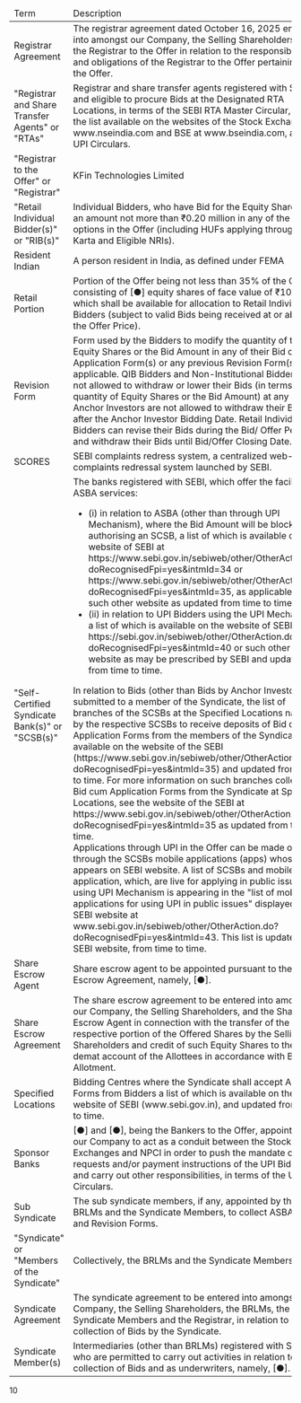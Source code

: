 <table><thead><tr><td>Term</td><td>Description</td></tr></thead><tbody><tr><td>Registrar Agreement</td><td>The registrar agreement dated October 16, 2025 entered into amongst our Company, the Selling Shareholders and the Registrar to the Offer in relation to the responsibilities and obligations of the Registrar to the Offer pertaining to the Offer.</td></tr><tr><td>"Registrar and Share Transfer Agents" or "RTAs"</td><td>Registrar and share transfer agents registered with SEBI and eligible to procure Bids at the Designated RTA Locations, in terms of the SEBI RTA Master Circular, as per the list available on the websites of the Stock Exchanges at www.nseindia.com and BSE at www.bseindia.com, and the UPI Circulars.</td></tr><tr><td>"Registrar to the Offer" or "Registrar"</td><td>KFin Technologies Limited</td></tr><tr><td>"Retail Individual Bidder(s)" or "RIB(s)"</td><td>Individual Bidders, who have Bid for the Equity Shares for an amount not more than ₹0.20 million in any of the bidding options in the Offer (including HUFs applying through their Karta and Eligible NRIs).</td></tr><tr><td>Resident Indian</td><td>A person resident in India, as defined under FEMA</td></tr><tr><td>Retail Portion</td><td>Portion of the Offer being not less than 35% of the Offer consisting of [●] equity shares of face value of ₹10 each which shall be available for allocation to Retail Individual Bidders (subject to valid Bids being received at or above the Offer Price).</td></tr><tr><td>Revision Form</td><td>Form used by the Bidders to modify the quantity of the Equity Shares or the Bid Amount in any of their Bid cum Application Form(s) or any previous Revision Form(s), as applicable. QIB Bidders and Non-Institutional Bidders are not allowed to withdraw or lower their Bids (in terms of quantity of Equity Shares or the Bid Amount) at any stage. Anchor Investors are not allowed to withdraw their Bids after the Anchor Investor Bidding Date. Retail Individual Bidders can revise their Bids during the Bid/ Offer Period and withdraw their Bids until Bid/Offer Closing Date.</td></tr><tr><td>SCORES</td><td>SEBI complaints redress system, a centralized web-based complaints redressal system launched by SEBI.</td></tr><tr><td>"Self-Certified Syndicate Bank(s)" or "SCSB(s)"</td><td>The banks registered with SEBI, which offer the facility of ASBA services:<ul><li>(i) in relation to ASBA (other than through UPI Mechanism), where the Bid Amount will be blocked by authorising an SCSB, a list of which is available on the website of SEBI at https://www.sebi.gov.in/sebiweb/other/OtherAction.do?doRecognisedFpi=yes&amp;intmId=34 or https://www.sebi.gov.in/sebiweb/other/OtherAction.do?doRecognisedFpi=yes&amp;intmId=35, as applicable, or such other website as updated from time to time; and</li><li>(ii) in relation to UPI Bidders using the UPI Mechanism, a list of which is available on the website of SEBI at https://sebi.gov.in/sebiweb/other/OtherAction.do?doRecognisedFpi=yes&amp;intmId=40 or such other website as may be prescribed by SEBI and updated from time to time.</li></ul>In relation to Bids (other than Bids by Anchor Investor) submitted to a member of the Syndicate, the list of branches of the SCSBs at the Specified Locations named by the respective SCSBs to receive deposits of Bid cum Application Forms from the members of the Syndicate is available on the website of the SEBI (https://www.sebi.gov.in/sebiweb/other/OtherAction.do?doRecognisedFpi=yes&amp;intmId=35) and updated from time to time. For more information on such branches collecting Bid cum Application Forms from the Syndicate at Specified Locations, see the website of the SEBI at https://www.sebi.gov.in/sebiweb/other/OtherAction.do?doRecognisedFpi=yes&amp;intmId=35 as updated from time to time.<br>Applications through UPI in the Offer can be made only through the SCSBs mobile applications (apps) whose name appears on SEBI website. A list of SCSBs and mobile application, which, are live for applying in public issues using UPI Mechanism is appearing in the "list of mobile applications for using UPI in public issues" displayed on SEBI website at www.sebi.gov.in/sebiweb/other/OtherAction.do?doRecognisedFpi=yes&amp;intmId=43. This list is updated on SEBI website, from time to time.</td></tr><tr><td>Share Escrow Agent</td><td>Share escrow agent to be appointed pursuant to the Share Escrow Agreement, namely, [●].</td></tr><tr><td>Share Escrow Agreement</td><td>The share escrow agreement to be entered into amongst our Company, the Selling Shareholders, and the Share Escrow Agent in connection with the transfer of the respective portion of the Offered Shares by the Selling Shareholders and credit of such Equity Shares to the demat account of the Allottees in accordance with Basis of Allotment.</td></tr><tr><td>Specified Locations</td><td>Bidding Centres where the Syndicate shall accept ASBA Forms from Bidders a list of which is available on the website of SEBI (www.sebi.gov.in), and updated from time to time.</td></tr><tr><td>Sponsor Banks</td><td>[●] and [●], being the Bankers to the Offer, appointed by our Company to act as a conduit between the Stock Exchanges and NPCI in order to push the mandate collect requests and/or payment instructions of the UPI Bidders and carry out other responsibilities, in terms of the UPI Circulars.</td></tr><tr><td>Sub Syndicate</td><td>The sub syndicate members, if any, appointed by the BRLMs and the Syndicate Members, to collect ASBA Forms and Revision Forms.</td></tr><tr><td>"Syndicate" or "Members of the Syndicate"</td><td>Collectively, the BRLMs and the Syndicate Members.</td></tr><tr><td>Syndicate Agreement</td><td>The syndicate agreement to be entered into amongst our Company, the Selling Shareholders, the BRLMs, the Syndicate Members and the Registrar, in relation to collection of Bids by the Syndicate.</td></tr><tr><td>Syndicate Member(s)</td><td>Intermediaries (other than BRLMs) registered with SEBI who are permitted to carry out activities in relation to collection of Bids and as underwriters, namely, [●].</td></tr></tbody></table>

10